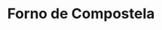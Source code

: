 ---
title: "Forno de Compostela"
url: /santiago-de-compostela/forno-de-compostela/
shop: panadería
---